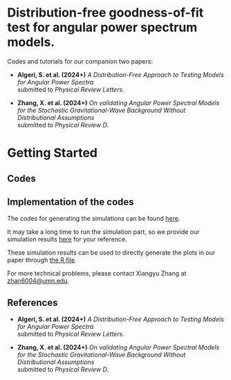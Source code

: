 # Distribution-free goodness-of-fit test for angular power spectrum models. 

Codes and tutorials for our companion two papers: 
- **Algeri, S. et al. (2024+)**
  *A Distribution-Free Approach to Testing Models for Angular Power Spectra*  
  submitted to *Physical Review Letters*.

- **Zhang, X. et al. (2024+)**
  *On validating Angular Power Spectral Models for the Stochastic Gravitational-Wave Background Without Distributional Assumptions*  
  submitted to *Physical Review D*.

# Getting Started

## Codes 


## Implementation of the codes 

The codes for generating the simulations can be found [here](https://github.com/xiangyu2022/Distfree_Test_SGWB_Models/blob/main/Codes_PRL/PRL_Simulation.py). 

It may take a long time to run the simulation part, so we provide our simulation results [here](https://github.com/xiangyu2022/Distfree_Test_SGWB_Models/tree/main/Simulation) for your reference. 

These simulation results can be used to directly generate the plots in our paper through [the R file](https://github.com/xiangyu2022/Distfree_Test_SGWB_Models/blob/main/Codes_PRL/PRL_plots.R).

For more technical problems, please contact Xiangyu Zhang at zhan6004@umn.edu.


## References
- **Algeri, S. et al. (2024+)**
  *A Distribution-Free Approach to Testing Models for Angular Power Spectra*  
  submitted to *Physical Review Letters*.

- **Zhang, X. et al. (2024+)**
  *On validating Angular Power Spectral Models for the Stochastic Gravitational-Wave Background Without Distributional Assumptions*  
  submitted to *Physical Review D*.
